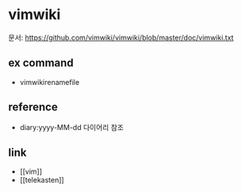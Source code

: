 # vimwiki

문서: https://github.com/vimwiki/vimwiki/blob/master/doc/vimwiki.txt

## ex command
- vimwikirenamefile

## reference
- diary:yyyy-MM-dd 다이어리 참조

## link
- [[vim]]
- [[telekasten]]
